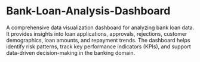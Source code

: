 # Bank-Loan-Analysis-Dashboard
A comprehensive data visualization dashboard for analyzing bank loan data. It provides insights into loan applications, approvals, rejections, customer demographics, loan amounts, and repayment trends. The dashboard helps identify risk patterns, track key performance indicators (KPIs), and support data-driven decision-making in the banking domain.
